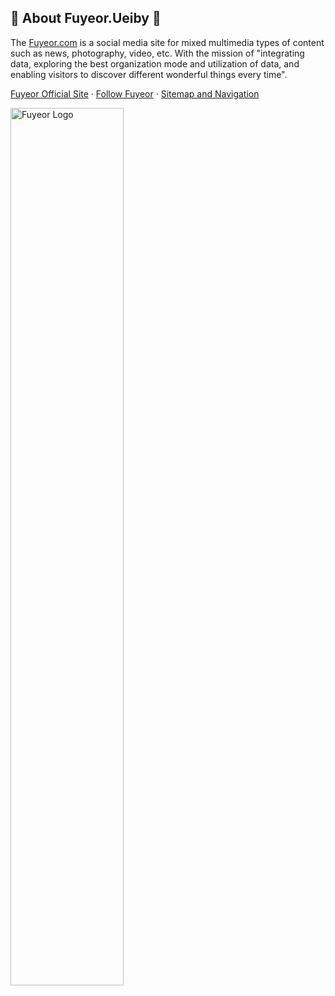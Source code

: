 ## 🙋 About Fuyeor.Ueiby 👋

The [Fuyeor.com](https://www.fuyeor.com) is a social media site for mixed multimedia types of content such as news, photography, video, etc. With the mission of "integrating data, exploring the best organization mode and utilization of data, and enabling visitors to discover different wonderful things every time".

[Fuyeor Official Site](https://www.fuyeor.com) · [Follow Fuyeor](https://www.fuyeor.com/en-us/follow) · [Sitemap and Navigation](https://www.fuyeor.com/en-us/sitemaps)

<img src="https://www.fuyeor.com/@assets/logo/logo.png" width="60%" alt="Fuyeor Logo"/>
